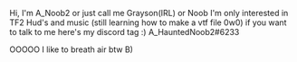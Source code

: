 Hi, I'm A_Noob2 or just call me Grayson(IRL) or Noob
I'm only interested in TF2 Hud's and music
(still learning how to make a vtf file 0w0)
if you want to talk to me here's my discord tag :) A_HauntedNoob2#6233








OOOOO I like to breath air btw B)
